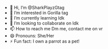 - 👋 Hi, I’m @SharkPlayzGtag
- 👀 I’m interested in Gorilla tag
- 🌱 I’m currently learning Idk
- 💞️ I’m looking to collaborate on Idk
- 📫 How to reach me Dm me, contact me on vr
- 😄 Pronouns: She/Her
- ⚡ Fun fact: I own a parrot as a pet!

<!---
SharkPlayzGtag/SharkPlayzGtag is a ✨ special ✨ repository because its `README.md` (this file) appears on your GitHub profile.
You can click the Preview link to take a look at your changes.
--->

